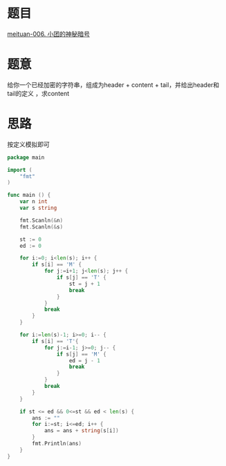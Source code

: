 # 题目
[meituan-006. 小团的神秘暗号](https://leetcode-cn.com/problems/z3XKBp/)


# 题意
给你一个已经加密的字符串，组成为header + content + tail，并给出header和tail的定义
，求content


# 思路
按定义模拟即可

```go
package main 

import (
    "fmt"
)

func main () {
    var n int 
    var s string 

    fmt.Scanln(&n)
    fmt.Scanln(&s)

    st := 0 
    ed := 0 

    for i:=0; i<len(s); i++ {
        if s[i] == 'M' {
            for j:=i+1; j<len(s); j++ {
                if s[j] == 'T' {
                    st = j + 1
                    break 
                }
            }
            break 
        }
    }

    for i:=len(s)-1; i>=0; i-- {
        if s[i] == 'T'{
            for j:=i-1; j>=0; j-- {
                if s[j] == 'M' {
                    ed = j - 1
                    break 
                }
            }
            break 
        }
    }

    if st <= ed && 0<=st && ed < len(s) {
        ans := ""
        for i:=st; i<=ed; i++ {
            ans = ans + string(s[i])
        }
        fmt.Println(ans)  
    } 
}

```

